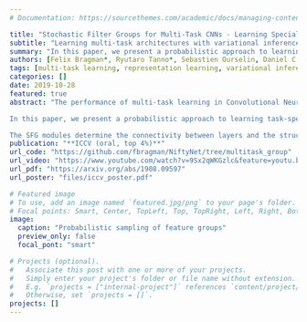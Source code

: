 ```yaml
---
# Documentation: https://sourcethemes.com/academic/docs/managing-content/

title: "Stochastic Filter Groups for Multi-Task CNNs - Learning Specialist and Generalist Convolution Kernels"
subtitle: "Learning multi-task architectures with variational inference"
summary: "In this paper, we present a probabilistic approach to learning task-specific and shared representations in CNNs for multi-task learning. We propose stochastic filter groups (SFG), a mechanism to assign convolution kernels in each layer to specialist or generalist groups, which are specific to or shared across different tasks, respectively. The SFG modules determine the connectivity between layers and the structures of task-specific and shared representations in the network. We employ variational inference to learn the posterior distribution over the possible grouping of kernels and network parameters."
authors: [Felix Bragman*, Ryutaro Tanno*, Sebastien Ourselin, Daniel C. Alexander and M. Jorge Cardoso]
tags: [multi-task learning, representation learning, variational inference, filter groups]
categories: []
date: 2019-10-28
featured: true
abstract: "The performance of multi-task learning in Convolutional Neural Networks (CNNs) hinges on the design of feature sharing between tasks within the architecture. The number of possible sharing patterns are combinatorial in the depth of the network and the number of tasks, and thus hand-crafting an architecture, purely based on the human intuitions of task relationships can be time-consuming and suboptimal.\n 

In this paper, we present a probabilistic approach to learning task-specific and shared representations in CNNs for multi-task learning. Specifically, we propose stochastic filter groups (SFG), a mechanism to assign convolution kernels in each layer to specialist or generalist groups, which are specific to or shared across different tasks, respectively.\n 

The SFG modules determine the connectivity between layers and the structures of task-specific and shared representations in the network. We employ variational inference to learn the posterior distribution over the possible grouping of kernels and network parameters. Experiments demonstrate that the proposed method generalises across multiple tasks and shows improved performance over baseline methods."
publication: "**ICCV (oral, top 4%)**"
url_code: "https://github.com/fbragman/NiftyNet/tree/multitask_group"
url_video: "https://www.youtube.com/watch?v=9Sx2qWKGzlc&feature=youtu.be&t=3726"
url_pdf: "https://arxiv.org/abs/1908.09597"
url_poster: "files/iccv_poster.pdf"

# Featured image
# To use, add an image named `featured.jpg/png` to your page's folder.
# Focal points: Smart, Center, TopLeft, Top, TopRight, Left, Right, BottomLeft, Bottom, BottomRight.
image:
  caption: "Probabilistic sampling of feature groups"
  preview_only: false
  focal_pont: "smart"

# Projects (optional).
#   Associate this post with one or more of your projects.
#   Simply enter your project's folder or file name without extension.
#   E.g. `projects = ["internal-project"]` references `content/project/deep-learning/index.md`.
#   Otherwise, set `projects = []`.
projects: []
---
```

